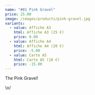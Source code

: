 ```yaml
---
name: "#01 Pink Gravel"
price: 25.00
image: /images/products/pink-gravel.jpg
variants:
  - value: Affiche A3
    html: Affiche A3 (25 €)
    price: 0.00
  - value: Affiche A4
    html: Affiche A4 (20 €)
    price: -5.00
  - value: Carte A5
    html: Carte A5 (10 €)
    price: -15.00
---
```


The Pink Gravel!

\o/

